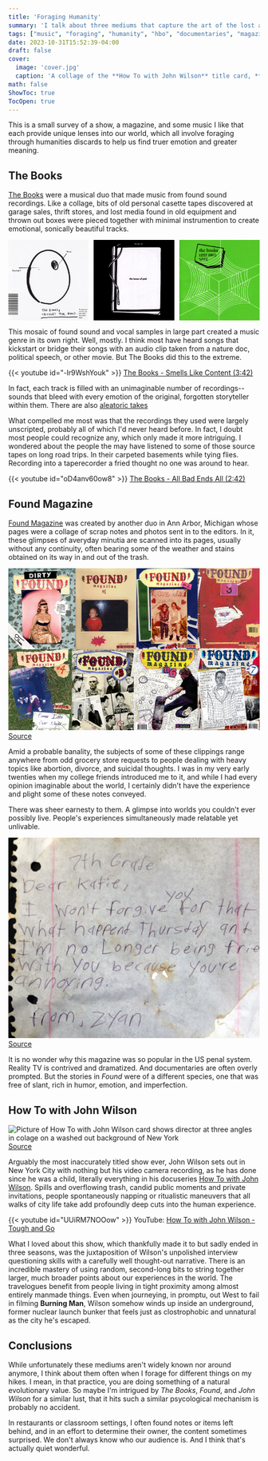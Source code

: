 ```yaml
---
title: 'Foraging Humanity'
summary: 'I talk about three mediums that capture the art of the lost and found'
tags: ["music", "foraging", "humanity", "hbo", "documentaries", "magazine", "lost+found", "culture"] 
date: 2023-10-31T15:52:39-04:00
draft: false
cover:
  image: 'cover.jpg'
  caption: 'A collage of the **How To with John Wilson** title card, **FOUND** magazine, and one of **The Books** albums'
math: false
ShowToc: true
TocOpen: true
---
```


This is a small survey of a show, a magazine, and some music I like that each provide unique lenses into our world, which all involve foraging through humanities discards to help us find truer emotion and greater meaning. 

## The Books

[The Books](https://en.wikipedia.org/wiki/The_Books) were a musical duo that made music from found sound recordings.  Like a collage, bits of old personal casette tapes discovered at garage sales, thrift stores, and lost media found in old equipment and thrown out boxes were pieced together with minimal instrumention to create emotional, sonically beautiful tracks.

<style>
  /* Define a custom class for the image container */
  .image-container {
    display: flex;
    justify-content: space-between;
  }

  /* Define a custom class for the images */
  .image-container img {
    width: 32%; 
  }
</style>

<div class="image-container">
  <img src="thought-for-food.jpg" alt="The Books: Though For Food (2002) cover art is an egg shape labeled 'thought' and a cavity labeled 'food'">
  <img src="lemon-of-pink.jpg" alt="Image 2">
  <img src="lost-and-safe.jpg" alt="Image 3">
</div>

This mosaic of found sound and vocal samples in large part created a music genre in its own right.  Well, mostly.  I think most have heard songs that kickstart or bridge their songs with an audio clip taken from a nature doc, political speech, or other movie.  But The Books did this to the extreme.

{{< youtube id="-lr9WshYouk" >}} 
[The Books - Smells Like Content (3:42)](https://www.youtube.com/watch?v=-lr9WshYouk)

In fact, each track is filled with an unimaginable number of recordings--sounds that bleed with every emotion of the original, forgotten storyteller within them.  There are also [aleatoric takes](https://en.wikipedia.org/wiki/Aleatoric_music) 

What compelled me most was that the recordings they used were largely unscripted, probably all of which I'd never heard before.  In fact, I doubt most people could recognize any, which only made it more intriguing.  I wondered about the people the may have listened to some of those source tapes on long road trips.  In their carpeted basements while tying flies.  Recording into a taperecorder a fried thought no one was around to hear.

{{< youtube id="oD4anv60ow8" >}}
[The Books - All Bad Ends All (2:42)](https://www.youtube.com/watch?v=oD4anv60ow8)

## Found Magazine

[Found Magazine](https://en.wikipedia.org/wiki/Found_Magazine) was created by another duo in Ann Arbor, Michigan whose pages were a collage of scrap notes and photos sent in to the editors.  In it, these glimpses of averyday minutia are scanned into its pages, usually without any continuity, often bearing some of the weather and stains obtained on its way in and out of the trash.

![4x2 grid of Found magazine covers over the years.  They all have a collage-like build quality to them.](FOUND+Magazine+Covers.jpg)
[Source](https://images.squarespace-cdn.com/content/507dba43c4aabcfd2216a447/1377200982709-D8CFHDZBV9GAUZ38NUC9/FOUND+Magazine+Covers.jpg?format=1000w&content-type=image%2Fjpeg)

Amid a probable banality, the subjects of some of these clippings range anywhere from odd grocery store requests to people dealing with heavy topics like abortion, divorce, and suicidal thoughts.  I was in my very early twenties when my college friends introduced me to it, and while I had every opinion imaginable about the world, I certainly didn't have the experience and plight some of these notes conveyed. 

There was sheer earnesty to them.  A glimpse into worlds you couldn't ever possibly live.
People's experiences simultaneously made relatable yet unlivable.

![FOUND scrap note says: "7th Grade. Dear Katie, I won't forgive you for that what happend Thursday ant I'm no Longer being frie with you because you're annoying. from, Zyan"](ANNOYING-crop.jpg)
[Source](http://foundmagazine.com/find/annoying/)

It is no wonder why this magazine was so popular in the US penal system.  Reality TV is contrived and dramatized.  And documentaries are often overly prompted.  But the stories in *Found* were of a different species, one that was free of slant, rich in humor, emotion, and imperfection.

## How To with John Wilson

![Picture of How To with John Wilson card shows director at three angles in colage on a washed out background of New York](How-To-With-John-Wilson.avif)
[Source](https://static1.colliderimages.com/wordpress/wp-content/uploads/2022/01/How-To-With-John-Wilson.jpg)

Arguably the most inaccurately titled show ever, John Wilson sets out in New York City with nothing but his video camera recording, as he has done since he was a child, literally everything in his docuseries [How To with John Wilson](https://en.wikipedia.org/wiki/How_To_with_John_Wilson).  Spills and overflowing trash, candid public moments and private invitations, people spontaneously napping or ritualistic maneuvers that all walks of city life take add profoundly deep cuts into the human experience.

{{< youtube id="UUiRM7NOOow" >}}
YouTube: [How To with John Wilson - Tough and Go](https://www.youtube.com/watch?v=UUiRM7NOOow)

What I loved about this show, which thankfully made it to but sadly ended in three seasons, was the juxtaposition of Wilson's unpolished interview questioning skills with a carefully well thought-out narrative.  There is an incredible mastery of using random, second-long bits to string together larger, much broader points about our experiences in the world.  The travelogues benefit from people living in tight proximity among almost entirely manmade things.  Even when journeying, in promptu, out West to fail in filming **Burning Man**, Wilson somehow winds up inside an underground, former nuclear launch bunker that feels just as clostrophobic and unnatural as the city he's escaped.

## Conclusions

While unfortunately these mediums aren't widely known nor around anymore, I think about them often when I forage for different things on my hikes. 
I mean, in that practice, you are doing something of a natural evolutionary value.
So maybe I'm intrigued by *The Books*, *Found*, and *John Wilson* for a similar lust, that it hits such a similar psycological mechanism is probably no accident.

In restaurants or classroom settings, I often found notes or items left behind, and in an effort to determine their owner, the content sometimes surprised.  We don't always know who our audience is.  And I think that's actually quiet wonderful.

